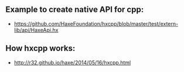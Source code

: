 
## Example to create native API for cpp:
- https://github.com/HaxeFoundation/hxcpp/blob/master/test/extern-lib/api/HaxeApi.hx

## How hxcpp works:
- http://r32.github.io/haxe/2014/05/16/hxcpp.html
